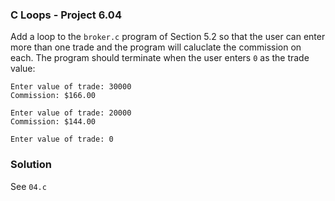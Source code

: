 ### C Loops - Project 6.04

Add a loop to the `broker.c` program of Section 5.2 so that the user can enter more than one trade and the program will caluclate the commission on each.
The program should terminate when the user enters `0` as the trade value:

```
Enter value of trade: 30000
Commission: $166.00

Enter value of trade: 20000
Commission: $144.00

Enter value of trade: 0
```

### Solution

See ```04.c```
